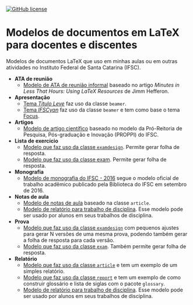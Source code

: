 [![GitHub license](https://img.shields.io/badge/license-CC0-blue.svg)](https://raw.githubusercontent.com/emersonmello/modelos-latex/master/LICENSE)

# Modelos de documentos em LaTeX para docentes e discentes

Modelos de documentos LaTeX que uso em minhas aulas ou em outras atividades no Instituto Federal de Santa Catarina (IFSC).



- **ATA de reunião**
  - [Modelo de ATA de reunião informal](ata-reunioes) baseado no artigo *Minutes in Less That Hours: Using LaTeX Resources* de Jimm Hefferon.
- **Apresentação**
  - [Tema *Título Leve*](apresentacao/titulo-leve) faz uso da classe `beamer`.
  - [Tema *IFSCyan*](apresentacao/ifscyan) faz uso da classe `beamer` e tem como base o tema [Focus](https://github.com/elauksap/focus-beamertheme).
- **Artigos**
  - [Modelo de artigo científico](artigo/modelo-ifsc-proppi) baseado no modelo da Pró-Reitoria de Pesquisa, Pós-graduação e Inovação (PROPPI) do IFSC.
- **Lista de exercício**
  - [Modelo que faz uso da classe `examdesign`](lista-exercicio/lista-examdesing). Permite gerar folha de resposta.
  - [Modelo que faz uso da classe exam](lista-exercicio/lista-exam).  Permite gerar folha de resposta. 
- **Monografia**
  - [Modelo de monografia do IFSC - 2016](monografia) segue o modelo oficial de trabalho acadêmico publicado pela Biblioteca do IFSC em setembro de 2016.
- **Notas de aula**
  - [Modelo de notas de aula](nota-de-aula) baseado na classe `article`. 
  - [Modelo de relatório para trabalho de disciplina](relatorio/homework). Esse modelo pode ser usado por alunos em seus trabalhos de disciplina. 
- **Prova**
  - [Modelo que faz uso da classe `examdesign`](prova/prova-examdesign) com pequenos ajustes para gerar N versões de uma mesma prova, podendo também gerar a folha de resposta para cada versão.
  - [Modelo que faz uso da classe `exam`](prova/prova-exam). Também permite gerar folha de resposta.
- **Relatório**
  - [Modelo que faz uso da classe `article`](relatorio/article) e tem um exemplo de um simples relatório.
  - [Modelo que faz uso da classe `report`](relatorio/report) e tem um exemplo de como construir glossário e lista de siglas com o pacote `glossary`.
  - [Modelo de relatório para trabalho de disciplina](relatorio/homework). Esse modelo pode ser usado por alunos em seus trabalhos de disciplina. 

